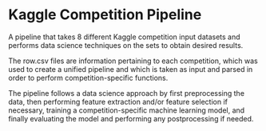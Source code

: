 # Kaggle Competition Pipeline
A pipeline that takes 8 different Kaggle competition input datasets and performs data science techniques on the sets to obtain desired results.

The row.csv files are information pertaining to each competition, which was used to create a unified pipeline and which is taken as input and parsed in order to perform competition-specific functions.

The pipeline follows a data science approach by first preprocessing the data, then performing feature extraction and/or feature selection if necessary, training a competition-specific machine learning model, and finally evaluating the model and performing any postprocessing if needed.
